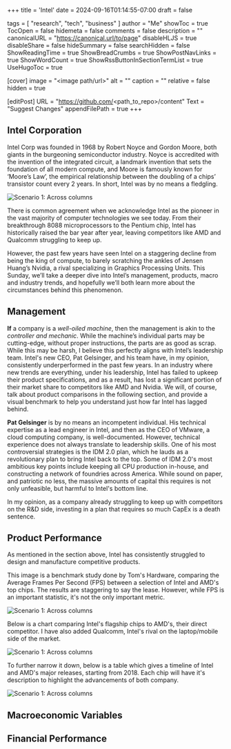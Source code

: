 +++
title = 'Intel'
date = 2024-09-16T01:14:55-07:00
draft = false

tags = [ "research", "tech", "business" ]
author = "Me"
showToc = true
TocOpen = false
hidemeta = false
comments = false
description = ""
canonicalURL = "https://canonical.url/to/page"
disableHLJS = true
disableShare = false
hideSummary = false
searchHidden = false
ShowReadingTime = true
ShowBreadCrumbs = true
ShowPostNavLinks = true
ShowWordCount = true
ShowRssButtonInSectionTermList = true
UseHugoToc = true


[cover]
image = "<image path/url>"
alt = "<alt text>"
caption = "<text>"
relative = false
hidden = true

[editPost]
URL = "https://github.com/<path_to_repo>/content"
Text = "Suggest Changes"
appendFilePath = true
+++

## Intel Corporation

Intel Corp was founded in 1968 by Robert Noyce and Gordon Moore, both giants in the burgeoning semiconductor industry. Noyce is accredited with the invention of the integrated circuit, a landmark invention that sets the foundation of all modern compute, and Moore is famously known for ‘Moore’s Law’, the empirical relationship between the doubling of a chips’ transistor count every 2 years. In short, Intel was by no means a fledgling.


![Scenario 1: Across columns](/images/intel/intel_founders.jpg)


There is common agreement when we acknowledge Intel as the pioneer in the vast majority of computer technologies we see today. From their breakthrough 8088 microprocessors to the Pentium chip, Intel has historically raised the bar year after year, leaving competitors like AMD and Qualcomm struggling to keep up. 


However, the past few years have seen Intel on a staggering decline from being the king of compute, to barely scratching the ankles of Jensen Huang’s Nvidia, a rival specializing in Graphics Processing Units. This Sunday, we’ll take a deeper dive into Intel’s management, products, macro and industry trends, and hopefully we’ll both learn more about the circumstances behind this phenomenon.

## Management

**If** a company is a _well-oiled machine_, then the management is akin to the _controller and mechanic_. While the machine’s individual parts may be cutting-edge, without proper instructions, the parts are as good as scrap. While this may be harsh, I believe this perfectly aligns with Intel’s leadership team.
Intel's new CEO, Pat Gelsinger, and his team have, in my opinion, consistently underperformed in the past few years.
In an industry where new trends are everything, under his leadership, Intel has failed to upkeep their product specifications, and as a result, has lost a significant portion of their market share to competitors like AMD and Nvidia.
We will, of course, talk about product comparisons in the following section, and provide a visual benchmark to help you understand
just how far Intel has lagged behind.


**Pat Gelsinger** is by no means an incompetent individual. His technical expertise as a lead engineer in Intel, and then as the CEO of VMware, a cloud computing company, is well-documented. However, technical experience does not always translate to leadership skills.
One of his most controversial strategies is the IDM 2.0 plan, which he lauds as a revolutionary plan 
to bring Intel back to the top. Some of IDM 2.0's most ambitious key points include keeping all CPU production in-house, and constructing a network of 
foundries across America. While sound on paper, and patriotic no less, the massive amounts of capital this 
requires is not only unfeasible, but harmful to Intel's bottom line. 


In my opinion, as a company already struggling to keep up with competitors on the R&D side, investing in a plan that requires so much 
CapEx is a death sentence.


## Product Performance

As mentioned in the section above, Intel has consistently struggled to design and manufacture 
competitive products. 

This image is a benchmark study done by Tom's Hardware, comparing the Average Frames Per Second (FPS) between a selection of Intel and AMD's top chips.
The results are staggering to say the lease. However, while FPS is an important statistic,
it's not the only important metric. 

![Scenario 1: Across columns](/images/intel/cpufps.jpg)

Below is a chart comparing Intel's flagship chips to AMD's, their direct competitor. I have also added Qualcomm, 
Intel's rival on the laptop/mobile side of the market.

![Scenario 1: Across columns](/images/intel/chipcomp.png)

To further narrow it down, below is a table which gives a timeline of Intel and AMD's major releases, starting from 2018.
Each chip will have it's description to highlight the advancements of both company.

![Scenario 1: Across columns](/images/intel/intelamdtable.png)

## Macroeconomic Variables

## Financial Performance